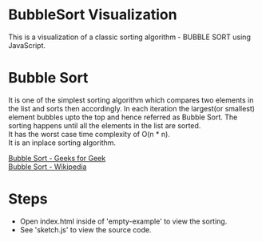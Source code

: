 # BubbleSort Visualization
This is a visualization of a classic sorting algorithm - BUBBLE SORT using JavaScript.
# Bubble Sort
  It is one of the simplest sorting algorithm which compares two elements in the list and sorts then accordingly.
  In each iteration the largest(or smallest) element bubbles upto the top and hence referred as Bubble Sort. The sorting happens until all the elements in the list are sorted. <br>
  It has the worst case time complexity of O(n * n). <br>
  It is an inplace sorting algorithm.
  
  <a href = 'https://www.geeksforgeeks.org/bubble-sort/' > Bubble Sort - Geeks for Geek <a>
  <br>
  <a href = 'https://en.wikipedia.org/wiki/Bubble_sort' > Bubble Sort - Wikipedia </a>
# Steps
<ul>
  <li>Open index.html inside of 'empty-example' to view the sorting.</li>
  <li>See 'sketch.js' to view the source code.</li>
</ul>
